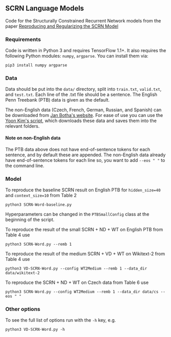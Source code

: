 ## SCRN Language Models
Code for the Structurally Constrained Recurrent Network models from the paper [Reproducing and Regularizing the SCRN Model](https://masked) 

### Requirements
Code is written in Python 3 and requires TensorFlow 1.1+. It also requires the following Python modules: `numpy`, `argparse`. You can install them via:
```
pip3 install numpy argparse
```

### Data
Data should be put into the `data/` directory, split into `train.txt`, `valid.txt`, and `test.txt`. Each line of the .txt file should be a sentence. The English Penn Treebank (PTB) data is given as the default.

The non-English data (Czech, French, German, Russian, and Spanish) can be downloaded from [Jan Botha's website](https://bothameister.github.io). For ease of use you can use the [Yoon Kim's script](https://github.com/yoonkim/lstm-char-cnn/blob/master/get_data.sh), which downloads these data and saves them into the relevant folders.

#### Note on non-English data
The PTB data above does not have end-of-sentence tokens for each sentence, and by default these are
appended. The non-English data already have end-of-sentence tokens for each line so, you want to add
`--eos " "` to the command line. 

### Model
To reproduce the baseline SCRN result on English PTB for `hidden_size=40` and `context_size=10` from Table 2
```
python3 SCRN-Word-baseline.py
```
Hyperparameters can be changed in the `PTBSmallConfig` class at the beginning of the script.

To reproduce the result of the small SCRN + ND + WT on English PTB from Table 4 use
```
python3 SCRN-Word.py --remb 1
```
To reproduce the result of the medium SCRN + VD + WT on Wikitext-2 from Table 4 use
```
python3 VD-SCRN-Word.py --config WT2Medium --remb 1 --data_dir data/wikitext-2
```
To reproduce the SCRN + ND + WT on Czech data from Table 6 use
```
python3 SCRN-Word.py --config WT2Medium --remb 1 --data_dir data/cs --eos " "
```

### Other options
To see the full list of options run with the `-h` key, e.g.
```
python3 VD-SCRN-Word.py -h
```
